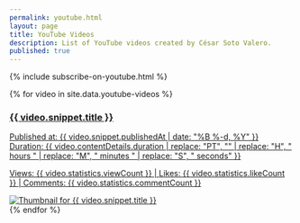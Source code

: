 ```yaml
---
permalink: youtube.html
layout: page
title: YouTube Videos
description: List of YouTube videos created by César Soto Valero.
published: true
---
```


{% include subscribe-on-youtube.html %}

<div class="youtube-videos-container">
  {% for video in site.data.youtube-videos %}
  <a href="https://www.youtube.com/watch?v={{ video.id }}" target="_blank" class="youtube-video-link">
    <div class="youtube-video-card">
      <div class="youtube-video-text">
        <h3 class="youtube-video-title">{{ video.snippet.title }}</h3>
        <p class="youtube-video-description">
          Published at: {{ video.snippet.publishedAt | date: "%B %-d, %Y" }}<br>
          Duration: {{ video.contentDetails.duration | replace: "PT", "" | replace: "H", " hours " | replace: "M", " minutes " | replace: "S", " seconds" }}
        </p>
        <p class="youtube-video-stats">
          <span>Views: {{ video.statistics.viewCount }}</span> | 
          <span>Likes: {{ video.statistics.likeCount }}</span> | 
          <span>Comments: {{ video.statistics.commentCount }}</span>
        </p>
      </div>
      <div class="youtube-video-thumbnail">
        <img src="{{ video.snippet.thumbnails.medium.url }}" alt="Thumbnail for {{ video.snippet.title }}">
      </div>
    </div>
  </a>
  {% endfor %}
</div>

